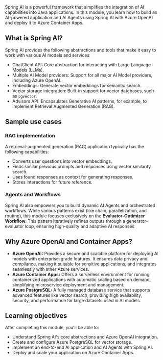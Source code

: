 Spring AI is a powerful framework that simplifies the integration of AI capabilities into Java applications. In this module, you learn how to build an AI-powered application and AI Agents using Spring AI with Azure OpenAI and deploy it to Azure Container Apps.

## What is Spring AI?

Spring AI provides the following abstractions and tools that make it easy to work with various AI models and services:

- ChatClient API: Core abstraction for interacting with Large Language Models (LLMs).
- Multiple AI Model providers: Support for all major AI Model providers, including Azure OpenAI.
- Embeddings: Generate vector embeddings for semantic search.
- Vector storage integration: Built-in support for vector databases, such as `pgvector`.
- Advisors API: Encapsulates Generative AI patterns, for example, to implement Retrieval Augmented Generation (RAG).

## Sample use cases

### RAG implementation

A retrieval-augmented generation (RAG) application typically has the following capabilities:

- Converts user questions into vector embeddings.
- Finds similar previous prompts and responses using vector similarity search.
- Uses found responses as context for generating responses.
- Stores interactions for future reference.

### Agents and Workflows

Spring AI also empowers you to build dynamic AI Agents and orchestrated workflows. While various patterns exist (like chain, parallelization, and routing), this module focuses exclusively on the **Evaluator-Optimizer Workflow**. 
This pattern iteratively refines outputs through a generator-evaluator loop, ensuring high-quality and adaptive AI responses.

## Why Azure OpenAI and Container Apps?

- **Azure OpenAI:** Provides a secure and scalable platform for deploying AI models with enterprise-grade features. It ensures data privacy and compliance, making it suitable for sensitive applications, and integrates seamlessly with other Azure services.
- **Azure Container Apps:** Offers a serverless environment for running containerized applications with automatic scaling based on demand, simplifying microservice deployment and management.
- **Azure PostgreSQL:** A fully managed database service that supports advanced features like vector search, providing high availability, security, and performance for large datasets used in AI models.

## Learning objectives

After completing this module, you'll be able to:

- Understand Spring AI's core abstractions and Azure OpenAI integration.
- Create and configure Azure PostgreSQL for vector storage.
- Implement an end-to-end AI application and AI Agents with Spring AI.
- Deploy and scale your application on Azure Container Apps.
